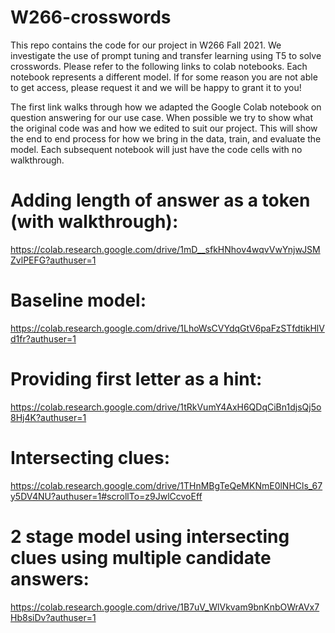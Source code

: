 # W266-crosswords
This repo contains the code for our project in W266 Fall 2021. We investigate the use of prompt tuning and transfer learning using T5 to solve crosswords. Please refer to the following links to colab notebooks. Each notebook represents a different model. If for some reason you are not able to get access, please request it and we will be happy to grant it to you!

The first link walks through how we adapted the Google Colab notebook on question answering for our use case. When possible we try to show what the original code was and how we edited to suit our project. This will show the end to end process for how we bring in the data, train, and evaluate the model. Each subsequent notebook will just have the code cells with no walkthrough.

# Adding length of answer as a token (with walkthrough):
https://colab.research.google.com/drive/1mD__sfkHNhov4wqvVwYnjwJSMZvlPEFG?authuser=1

# Baseline model:
https://colab.research.google.com/drive/1LhoWsCVYdqGtV6paFzSTfdtikHlVd1fr?authuser=1


# Providing first letter as a hint:
https://colab.research.google.com/drive/1tRkVumY4AxH6QDqCiBn1djsQj5o8Hj4K?authuser=1

# Intersecting clues:
https://colab.research.google.com/drive/1THnMBgTeQeMKNmE0lNHCls_67y5DV4NU?authuser=1#scrollTo=z9JwlCcvoEff

# 2 stage model using intersecting clues using multiple candidate answers:
https://colab.research.google.com/drive/1B7uV_WlVkvam9bnKnbOWrAVx7Hb8siDv?authuser=1

